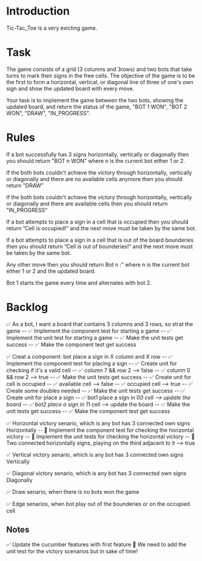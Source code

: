 # Introduction

Tic-Tac_Toe is a very exicting game.

# Task
The game consists of a grid (3 columns and 3rows) and two bots that take turns to mark their signs in the free cells. The objective of the game is to be the first to form a horizontal, vertical, or diagonal line of three of one's own sign and show the updated board with every move.

Your task is to implement the game between the two bots, showing the updated board, and return the status of the game, "BOT 1 WON", "BOT 2 WON", "DRAW", "IN_PROGRESS".

# Rules
If a bot successfully has 3 signs horizontally, vertically or diagonally then you should return "BOT n WON” where n is the current bot either 1 or 2.

If the both bots couldn't achieve the victory through horizontally, vertically or diagonally and there are no available cells anymore then you should return "DRAW”

If the both bots couldn't achieve the victory through horizontally, vertically or diagonally and there are available cells then you should return "IN_PROGRESS"

If a bot attempts to place a sign in a cell that is occupied then you should return ”Cell is occupied!” and the next move must be taken by the same bot.

If a bot attempts to place a sign in a cell that is out of the board bounderies then you should return ”Cell is out of bounderies!” and the next move must be taken by the same bot.

Any other move then you should return Bot n :” where n is the current bot either 1 or 2 and the updated board.
 
Bot 1 starts the game every time and alternates with bot 2.

# Backlog

✅ As a bot, I want a board that contains 3 columns and 3 rows, so strat the game
    -- ✅ Implement the component test for starting a game
    -- ✅ Implement the unit test for starting a game
    -- ✅ Make the unit tests get success
    -- ✅ Make the component test get success

✅ Creat a component: bot place a sign in X column and X row
     -- ✅ Implement the component test for placing a sign
     -- ✅ Create unit for checking if it's a valid cell
         -- ✅ column 7 && row 2 --> false
         -- ✅ column 0 && row 2 --> true
     -- ✅ Make the unit tests get success
     -- ✅ Create unit for cell is occupied
         -- ✅ available cell --> false
         -- ✅ occupied cell --> true
         -- ✅ Create some doubles needed
         -- ✅ Make the unit tests get success
     -- ✅ Create unit for place a sign 
         -- ✅ bot1 place a sign in 0*0 cell --> update the board 
         -- ✅ bot2 place a sign in 1*1 cell --> update the board 
     -- ✅ Make the unit tests get success
     -- ✅ Make the component test get success
   
✅ Horizontal victory senario, which is any bot has 3 connected own signs Horizontally 
     -- 🍅 Implement the component test for checking the horizontal victory
     -- 🍅 Implement the unit tests for checking the horizontal victory
          -- 🍅 Two connected horizontally signs, playing on the third adjacent to it --> true

✅ Vertical victory senario, which is any bot has 3 connected own signs Vertically  

✅ Diagonal victory senario, which is any bot has 3 connected own signs Diagonally  

✅ Draw senario, when there is no bots won the game

✅ Edge senarios, when bot play out of the bounderies or on the occupied cell

## Notes 

✅ Update the cucumber features with first feature
🍅 We need to add the unit test for the victory scenarios but in sake of time!